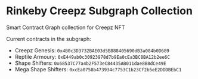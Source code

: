 # Rinkeby Creepz Subgraph Collection
Smart Contract Graph collection for Creepz NFT 

Current contracts in the subgraph:

- Creepz Genesis: `0x4B0c3D3732BAE03d5B888405690dB3a084b0D689`
- Reptile Armoury: `0xE449ab0c30923978d7b9Ea0cEa3BC8BA12b2ee6C`
- Shape Shifters: `0x68537C77a4b2F573eC84435AB011dae8B8dCe49E`
- Mega Shape Shifters: `0xcEa0758b473934c7753C1b23Cf2b5eE2DDDBEbC1`
